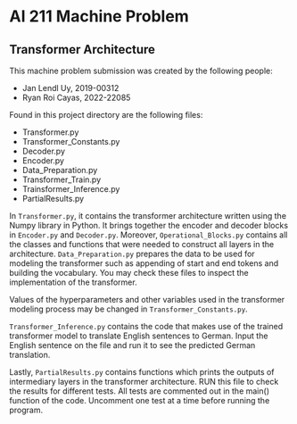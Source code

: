# AI 211 Machine Problem
## Transformer Architecture

This machine problem submission was created by the following people:
- Jan Lendl Uy, 2019-00312
- Ryan Roi Cayas, 2022-22085

Found in this project directory are the following files:

- Transformer.py
- Transformer_Constants.py
- Decoder.py
- Encoder.py
- Data_Preparation.py
- Transformer_Train.py
- Trainsformer_Inference.py
- PartialResults.py

In `Transformer.py`, it contains the transformer architecture written using the Numpy library in Python. It brings together the encoder and decoder blocks in `Encoder.py` and `Decoder.py`. Moreover, `Operational_Blocks.py` contains all the classes and functions that were needed to construct all layers in the architecture. `Data_Preparation.py` prepares the data to be used for modeling the transformer such as appending of start and end tokens and building the vocabulary. You may check these files to inspect the implementation of the transformer.

Values of the hyperparameters and other variables used in the transformer modeling process may be changed in `Transformer_Constants.py`.

`Transformer_Inference.py` contains the code that makes use of the trained transformer model to translate English sentences to German. Input the English sentence on the file and run it to see the predicted German translation.

Lastly, `PartialResults.py` contains functions which prints the outputs of intermediary layers in the transformer architecture. RUN this file to check the results for different tests. All tests are commented out in the main() function of the code. Uncomment one test at a time before running the program.

